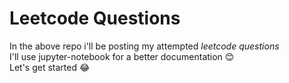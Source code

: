 # Leetcode Questions
In the above repo i'll be posting my attempted *leetcode questions*   
I'll use jupyter-notebook for a better documentation  😊   
Let's get started :joy: